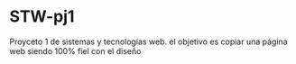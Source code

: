# STW-pj1
Proyceto 1 de sistemas y tecnologías web. el objetivo es copiar una página web siendo 100% fiel con el diseño

